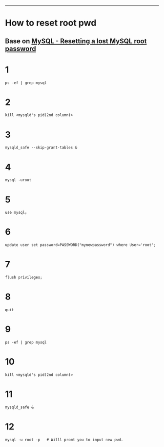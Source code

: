 ----------------------------------------
#   How to reset root pwd

Base on [MySQL - Resetting a lost MySQL root password](https://www.rackspace.com/knowledge_center/article/mysql-resetting-a-lost-mysql-root-password)
----------------------------------------
# 1
    ps -ef | grep mysql
# 2
    kill <mysqld's pid(2nd column)>
# 3
    mysqld_safe --skip-grant-tables &
# 4
    mysql -uroot
# 5
    use mysql;
# 6
    update user set password=PASSWORD("mynewpassword") where User='root';
# 7 
    flush privileges;
# 8 
    quit
# 9
    ps -ef | grep mysql
# 10
    kill <mysqld's pid(2nd column)>
# 11
    mysqld_safe &
# 12
    mysql -u root -p   # Willl promt you to input new pwd.
